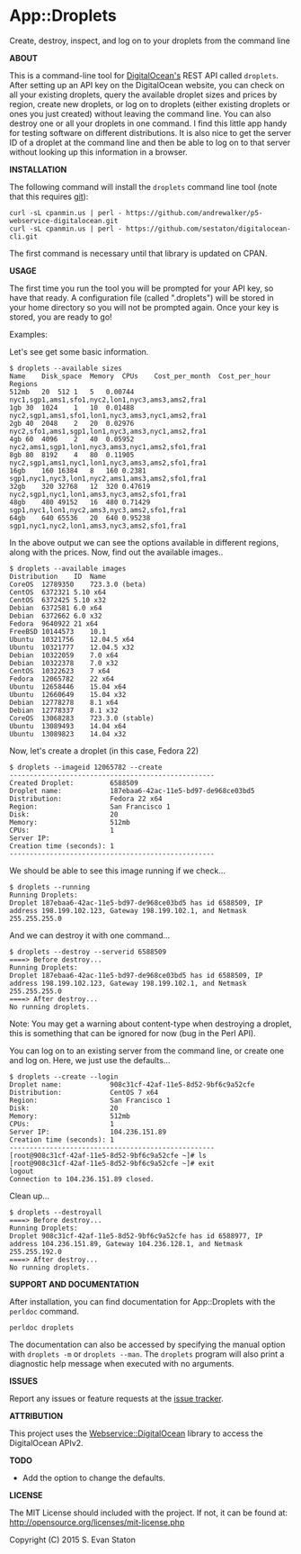 # App::Droplets

Create, destroy, inspect, and log on to your droplets from the command line

**ABOUT**

This is a command-line tool for [DigitalOcean's](https://www.digitalocean.com/?refcode=c4cc062482a8) REST API called `droplets`. After setting up an API key on the DigitalOcean website, you can check on all your existing droplets, query the available droplet sizes and prices by region, create new droplets, or log on to droplets (either existing droplets or ones you just created) without leaving the command line. You can also destroy one or all your droplets in one command. I find this little app handy for testing software on different distributions. It is also nice to get the server ID of a droplet at the command line and then be able to log on to that server without looking up this information in a browser.


**INSTALLATION**

The following command will install the `droplets` command line tool (note that this requires [git](http://git-scm.com/)):

    curl -sL cpanmin.us | perl - https://github.com/andrewalker/p5-webservice-digitalocean.git
    curl -sL cpanmin.us | perl - https://github.com/sestaton/digitalocean-cli.git

The first command is necessary until that library is updated on CPAN.

**USAGE**

The first time you run the tool you will be prompted for your API key, so have that ready. A configuration file (called ".droplets") will be stored in your home directory so you will not be prompted again. Once your key is stored, you are ready to go!

 Examples:

Let's see get some basic information.

    $ droplets --available sizes
    Name	Disk_space	Memory	CPUs	Cost_per_month	Cost_per_hour	Regions
    512mb	20	512	1	5	0.00744	nyc1,sgp1,ams1,sfo1,nyc2,lon1,nyc3,ams3,ams2,fra1
    1gb	30	1024	1	10	0.01488	nyc2,sgp1,ams1,sfo1,lon1,nyc3,ams3,nyc1,ams2,fra1
    2gb	40	2048	2	20	0.02976	nyc2,sfo1,ams1,sgp1,lon1,nyc3,ams3,nyc1,ams2,fra1
    4gb	60	4096	2	40	0.05952	nyc2,ams1,sgp1,lon1,nyc3,ams3,nyc1,ams2,sfo1,fra1
    8gb	80	8192	4	80	0.11905	nyc2,sgp1,ams1,nyc1,lon1,nyc3,ams3,ams2,sfo1,fra1
    16gb	160	16384	8	160	0.2381	sgp1,nyc1,nyc3,lon1,nyc2,ams1,ams3,ams2,sfo1,fra1
    32gb	320	32768	12	320	0.47619	nyc2,sgp1,nyc1,lon1,ams3,nyc3,ams2,sfo1,fra1
    48gb	480	49152	16	480	0.71429	sgp1,nyc1,lon1,nyc2,ams3,nyc3,ams2,sfo1,fra1
    64gb	640	65536	20	640	0.95238	sgp1,nyc1,nyc2,lon1,ams3,nyc3,ams2,sfo1,fra1

In the above output we can see the options available in different regions, along with the prices. Now, find out the available images..

    $ droplets --available images
    Distribution	ID	Name
    CoreOS	12789350	723.3.0 (beta)
    CentOS	6372321	5.10 x64
    CentOS	6372425	5.10 x32
    Debian	6372581	6.0 x64
    Debian	6372662	6.0 x32
    Fedora	9640922	21 x64
    FreeBSD	10144573	10.1
    Ubuntu	10321756	12.04.5 x64
    Ubuntu	10321777	12.04.5 x32
    Debian	10322059	7.0 x64
    Debian	10322378	7.0 x32
    CentOS	10322623	7 x64
    Fedora	12065782	22 x64
    Ubuntu	12658446	15.04 x64
    Ubuntu	12660649	15.04 x32
    Debian	12778278	8.1 x64
    Debian	12778337	8.1 x32
    CoreOS	13068283	723.3.0 (stable)
    Ubuntu	13089493	14.04 x64
    Ubuntu	13089823	14.04 x32

Now, let's create a droplet (in this case, Fedora 22)

    $ droplets --imageid 12065782 --create
    ---------------------------------------------------
    Created Droplet:         6588509
    Droplet name:            187ebaa6-42ac-11e5-bd97-de968ce03bd5
    Distribution:            Fedora 22 x64
    Region:                  San Francisco 1
    Disk:                    20
    Memory:                  512mb
    CPUs:                    1
    Server IP:               
    Creation time (seconds): 1
    ---------------------------------------------------

We should be able to see this image running if we check...

    $ droplets --running
    Running Droplets: 
    Droplet 187ebaa6-42ac-11e5-bd97-de968ce03bd5 has id 6588509, IP address 198.199.102.123, Gateway 198.199.102.1, and Netmask 255.255.255.0

And we can destroy it with one command...

    $ droplets --destroy --serverid 6588509
    ====> Before destroy...
    Running Droplets: 
    Droplet 187ebaa6-42ac-11e5-bd97-de968ce03bd5 has id 6588509, IP address 198.199.102.123, Gateway 198.199.102.1, and Netmask 255.255.255.0
    ====> After destroy...
    No running droplets.

Note: You may get a warning about content-type when destroying a droplet, this is something that can be ignored for now (bug in the Perl API).

You can log on to an existing server from the command line, or create one and log on. Here, we just use the defaults...

    $ droplets --create --login
    Droplet name:            908c31cf-42af-11e5-8d52-9bf6c9a52cfe
    Distribution:            CentOS 7 x64
    Region:                  San Francisco 1
    Disk:                    20
    Memory:                  512mb
    CPUs:                    1
    Server IP:               104.236.151.89
    Creation time (seconds): 1
    ---------------------------------------------------
    [root@908c31cf-42af-11e5-8d52-9bf6c9a52cfe ~]# ls
    [root@908c31cf-42af-11e5-8d52-9bf6c9a52cfe ~]# exit
    logout
    Connection to 104.236.151.89 closed.

Clean up...

    $ droplets --destroyall
    ====> Before destroy...
    Running Droplets: 
    Droplet 908c31cf-42af-11e5-8d52-9bf6c9a52cfe has id 6588977, IP address 104.236.151.89, Gateway 104.236.128.1, and Netmask 255.255.192.0
    ====> After destroy...
    No running droplets.    


**SUPPORT AND DOCUMENTATION**

After installation, you can find documentation for App::Droplets with the `perldoc` command.

    perldoc droplets

The documentation can also be accessed by specifying the manual option with `droplets -m` or `droplets --man`. The `droplets` program will also print a diagnostic help message when executed with no arguments. 

**ISSUES**

Report any issues or feature requests at the [issue tracker](https://github.com/sestaton/p5-app-droplets/issues).

**ATTRIBUTION**

This project uses the [Webservice::DigitalOcean](https://metacpan.org/pod/WebService::DigitalOcean) library to access the DigitalOcean APIv2.

**TODO**

- Add the option to change the defaults.

**LICENSE**

The MIT License should included with the project. If not, it can be found at: http://opensource.org/licenses/mit-license.php

Copyright (C) 2015 S. Evan Staton